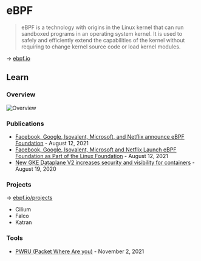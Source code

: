 # eBPF

> eBPF is a technology with origins in the Linux kernel that can run sandboxed programs in an operating system kernel. It is used to safely and efficiently extend the capabilities of the kernel without requiring to change kernel source code or load kernel modules.

→ [ebpf.io](https://ebpf.io/)

## Learn

### Overview

![Overview](https://ebpf.io/static/overview-bf463455a5666fc3fb841b9240d588ff.png)

### Publications

* [Facebook, Google, Isovalent, Microsoft, and Netflix announce eBPF Foundation](https://www.isovalent.com/blog/post/2021-08-ebpf-foundation-announcement) - August 12, 2021
* [Facebook, Google, Isovalent, Microsoft and Netflix Launch eBPF Foundation as Part of the Linux Foundation](https://www.linuxfoundation.org/press-release/facebook-google-isovalent-microsoft-and-netflix-launch-ebpf-foundation-as-part-of-the-linux-foundation) - August 12, 2021
* [New GKE Dataplane V2 increases security and visibility for containers](https://cloud.google.com/blog/products/containers-kubernetes/bringing-ebpf-and-cilium-to-google-kubernetes-engine) - August 19, 2020

### Projects

→ [ebpf.io/projects](https://ebpf.io/projects/)

* Cilium
* Falco
* Katran

### Tools

* [PWRU (Packet Where Are you)](https://brainbit.io/posts/pwru/) - November 2, 2021
